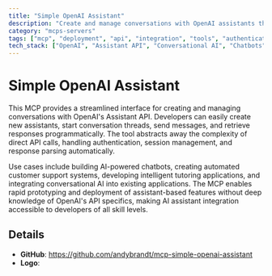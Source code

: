 ```yaml
---
title: "Simple OpenAI Assistant"
description: "Create and manage conversations with OpenAI assistants through a simple MCP interface."
category: "mcps-servers"
tags: ["mcp", "deployment", "api", "integration", "tools", "authentication"]
tech_stack: ["OpenAI", "Assistant API", "Conversational AI", "Chatbots"]
---
```


# Simple OpenAI Assistant

This MCP provides a streamlined interface for creating and managing conversations with OpenAI's Assistant API. Developers can easily create new assistants, start conversation threads, send messages, and retrieve responses programmatically. The tool abstracts away the complexity of direct API calls, handling authentication, session management, and response parsing automatically.

Use cases include building AI-powered chatbots, creating automated customer support systems, developing intelligent tutoring applications, and integrating conversational AI into existing applications. The MCP enables rapid prototyping and deployment of assistant-based features without deep knowledge of OpenAI's API specifics, making AI assistant integration accessible to developers of all skill levels.

## Details

- **GitHub**: https://github.com/andybrandt/mcp-simple-openai-assistant
- **Logo**: 

